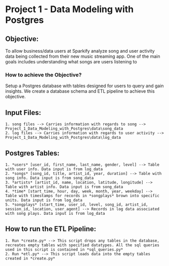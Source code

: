 # Project 1 - Data Modeling with Postgres

## Objective: 
To allow business/data users at Sparkify analyze song and user activity data being collected from their new music streaming app. One of the main goals includes understanding what songs are users listening to

### How to achieve the Objective? 
Setup a Postgres database with tables designed for users to query and gain insights. We create a database schema and ETL pipeline to achieve this objective.


## Input Files:
    1. song files --> Carries information with regards to song --> Project_1_Data_Modeling_with_Postgres\data\song_data
    2. log files --> Carries information with regards to user activity --> Project_1_Data_Modeling_with_Postgres\data\log_data

## Postgres Tables:
    1. *users* [user_id, first_name, last_name, gender, level] --> Table with user info. Data input is from log_data
    2. *songs* [song_id, title, artist_id, year, duration] --> Table with song info. Data input is from song_data
    3. *artists* [artist_id, name, location, latitude, longitude] --> Table with artist info. Data input is from song_data
    4. *time* [start_time, hour, day, week, month, year, weekday] --> Table with timestamps for records in *songplays* brown into specific units. Data input is from log_data
    5. *songplays* [start_time, user_id, level, song_id, artist_id, session_id, location, user_agent] --> Records in log data associated with song plays. Data input is from log_data

## How to run the ETL Pipeline:
    1. Run *create.py* --> This script drops any tables in the database, recreates empty tables with specified datatypes. All the sql queries used in this script is contained in *sql_queries.py*
    2. Run *etl.py* --> This script loads data into the empty tables created in *create.py*
    


 

